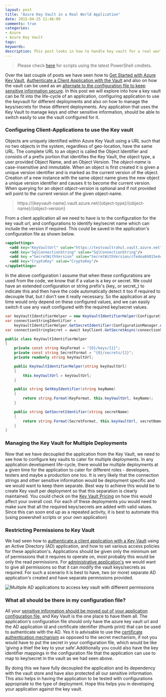 ```yaml
---
layout: post
title: "Azure Key Vault in a Real World Application"
date: 2015-04-25 11:46:09 
comments: true
categories: 
- Azure
- Azure Key Vault
tags: 
keywords: 
description: This post looks in how to handle key vault for a real world application and how to organize the keys/secrets usage.
---
```


> Please check [here](http://www.rahulpnath.com/blog/how-the-deprecation-of-switch-azuremode-affects-azure-key-vault/) for scripts using the latest PowerShell cmdlets.

Over the last couple of posts we have seen how to [Get Started with Azure Key Vault](http://www.rahulpnath.com/blog/getting-started-with-azure-key-vault/), [Authenticate a Client Application with the Vault](http://www.rahulpnath.com/blog/authenticating-a-client-application-with-azure-key-vault/) and also on how the vault can be used as an [alternate to the configuration file to keep sensitive information secure](http://www.rahulpnath.com/blog/moving-sensitive-information-from-configuration-file-to-azure-key-vault/). In this post we will explore into how a key vault can be fit into the life-cycle of an application, configuring application to use the keyvault for different deployments and also on how to manage the keys/secrets for these different deployments. Any application that uses the Key Vault to manage keys and other sensitive information, should be able to switch easily to use the vault configured for it. 
  
### Configuring Client-Applications to use the Key vault ###

Objects are uniquely identified within Azure Key Vault using a URL such that no two objects in the system, regardless of geo-location, have the same URL. The complete URL to an object is called the Object Identifier and consists of a prefix portion that identifies the Key Vault, the object type, a user provided Object Name, and an Object Version. The *object-name* is case-insensitive and immutable. When an object is first created it is given a unique version identifier and is marked as the current version of the object. Creation of a new instance with the same object name gives the new object a unique version identifier and causes it to become the current version. When querying for an object *object-version* is optional and if not provided will point to the current version of the given object-name. 

<blockquote>https://{keyvault-name}.vault.azure.net/{object-type}/{object-name}/{object-version}</blockquote>

From a client application all we need to have is to the configuration for the key vault url, and configurations to identify key/secret name which can include the version if required. This could be saved in the application's configuration file as shown below.
``` xml
<appSettings>
  <add key="KeyVaultUrl" value="https://testvaultrahul.vault.azure.net"/>
  <add key="SqlConnectionString" value="SqlConnectionString"/>
  <add key ="SecretWithVersion" value="SecretWithVersion/cfedea84815e4ca8bc19cf8eb943ee13"/>
  <add key="CryptoKey" value="CryptoKey"/>
</appSettings>
```

In the above configuration I assume that when these configurations are used from the code, we know that if a value is a key or secret. We could have an extended configuration or string prefix's (key_ or secret_) to indicate this and then have the code automatically detect it too if required to decouple that, but I don't see it really necessary. So the application at any time would only depend on these configured values, and we can easily switch it use any vault configured with the required key/secret values.
 
``` csharp
var keyVaultIdentifierHelper = new KeyVaultIdentifierHelper(ConfigurationManager.AppSettings["KeyVaultUrl"]);
var connectionStringIdentifier =
    keyVaultIdentifierHelper.GetSecretIdentifier(ConfigurationManager.AppSettings["SqlConnectionString"]);
var connectionStringSecret = await keyClient.GetSecretAsync(connectionStringIdentifier);
```

``` csharp KeyVaultIdentifierHelper
public class KeyVaultIdentifierHelper
{
    private const string KeyFormat = "{0}/keys/{1}";
    private const string SecretFormat = "{0}/secrets/{1}";
    private readonly string keyVaultUrl;

    public KeyVaultIdentifierHelper(string keyVaultUrl)
    {
        this.keyVaultUrl = keyVaultUrl;
    }

    public string GetKeyIdentifier(string keyName)
    {
        return string.Format(KeyFormat, this.keyVaultUrl, keyName);
    }

    public string GetSecretIdentifier(string secretName)
    {
        return string.Format(SecretFormat, this.keyVaultUrl, secretName);
    }
}

```

### Managing the Key Vault for Multiple Deployments ###

Now that we have decoupled the application from the Key Vault, we need to see how to configure key vaults to cater for multiple deployments. In any application development life-cycle, there would be multiple deployments at a given time for the application to cater for different roles - developers, testers and maybe a production one too. It is very likely that the connection strings and other sensitive information would be deployment specific and we would want to keep them separate. Best way to achieve this would be to create Key vault per deployment so that this separation is clearly maintained. You could check on the [Key Vault Pricing](http://azure.microsoft.com/en-in/pricing/details/key-vault/) on how this would affect your overall cost. For each of these deployments you would need to make sure that all the required keys/secrets are added with valid values. Since this can soon end up as a repeated activity, it is best to automate this (using powershell scripts or your own application)

### Restricting Permissions to Key Vault ###

We had seen how to [authenticate a client application with a Key Vault](http://www.rahulpnath.com/blog/authenticating-a-client-application-with-azure-key-vault/) using an Active Directory (AD) application, and how to set various access policies for these application's. Applications should be given only the minimum set of permissions that it requires to operate on, most probably this would be only the read permissions. For [administrative application's](https://github.com/rahulpnath/AzureKeyVaultExplorer) we would want to give all permissions so that it can modify the vault keys/secrets as required. For such a scenario it is best to have, two (or more) separate AD application's created and have separate permissions provided.

<img class="center" alt="Multiple AD applications to access key vault with different permissions" src="/images/multiple_ad_application.PNG" />


### What all should be there in my configuration file? ###

All your [sensitive information should be moved out of your application configuration file](http://www.rahulpnath.com/blog/moving-sensitive-information-from-configuration-file-to-azure-key-vault/), and Key Vault is the one place to have them all. The application's configuration file should only have the azure key vault url and the AD application id and certificate identifier (thumb print) that can be used to authenticate with the AD. Yes it is advisable to use the [certificate authentication mechanism](http://www.rahulpnath.com/blog/authenticating-a-client-application-with-azure-key-vault/) as opposed to the secret mechanism, if not you would have to put the secret in your configuration file, which would be like 'giving a thief the key to your safe'.Additionally you could also have the key identifier mappings in the configuration file that the application can use to map to key/secret in the vault as we had seen above.

By doing this we have fully decoupled the application and its dependency with the vault store and have also protected all our sensitive information. This also helps in having the application to be tested with configurations appropriate to the type of deployment. Hope this helps you in developing your application against the key vault.